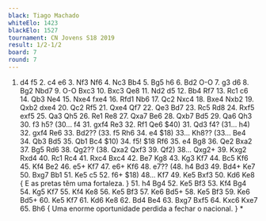 ```yaml
---
black: Tiago Machado
whiteElo: 1423
blackElo: 1527
tournament: CN Jovens S18 2019
result: 1/2-1/2
board: 7
round: 7
---
```


1. d4 f5 2. c4 e6 3. Nf3 Nf6 4. Nc3 Bb4 5. Bg5 h6 6. Bd2 O-O 7. g3 d6 8. Bg2 Nbd7 9. O-O Bxc3 10. Bxc3 Qe8 11. Nd2 d5 12. Bb4 Rf7 13. Rc1 c6 14. Qb3 Ne4 15. Nxe4 fxe4 16. Rfd1 Nb6 17. Qc2 Nxc4 18. Bxe4 Nxb2 19. Qxb2 dxe4 20. Qc2 Rf5 21. Qxe4 Qf7 22. Qe3 Bd7 23. Rc5 Rd8 24. Rxf5 exf5 25. Qa3 Qh5 26. Re1 Re8 27. Qxa7 Be6 28. Qxb7 Bd5 29. Qa6 Qh3 30. f3 h5? (30... f4 31. gxf4 Re3 32. Rf1 Qe6 $40) 31. Qd3 f4? (31... h4) 32. gxf4 Re6 33. Bd2?? (33. f5 Rh6 34. e4 $18) 33... Kh8?? (33... Be4 34. Qb3 Bd5 35. Qb1 Bc4 $10) 34. f5! $18 Rf6 35. e4 Bg8 36. Qe2 Bxa2 37. Bg5 Rd6 38. Qg2?? (38. Qxa2 Qxf3 39. Qf2) 38... Qxg2+ 39. Kxg2 Rxd4 40. Rc1 Rc4 41. Rxc4 Bxc4 42. Be7 Kg8 43. Kg3 Kf7 44. Bc5 Kf6 45. Kf4 Be2 46. e5+ Kf7 47. e6+ Kf6 48. e7?? (48. h4 Bd3 49. Bd4+ Ke7 50. Bxg7 Bb1 51. Ke5 c5 52. f6+ $18) 48... Kf7 49. Ke5 Bxf3 50. Kd6 Ke8 { E as pretas têm uma fortaleza. } 51. h4 Bg4 52. Ke5 Bf3 53. Kf4 Bg4 54. Kg5 Kf7 55. Kf4 Ke8 56. Ke5 Bf3 57. Ke6 Bd5+ 58. Ke5 Bf3 59. Ke6 Bd5+ 60. Ke5 Kf7 61. Kd6 Ke8 62. Bd4 Be4 63. Bxg7 Bxf5 64. Kxc6 Kxe7 65. Bh6 { Uma enorme oportunidade perdida a fechar o nacional. } *
